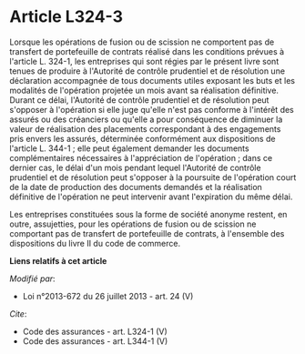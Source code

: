 # Article L324-3

Lorsque les opérations de fusion ou de scission ne comportent pas de transfert de portefeuille de contrats réalisé dans les
conditions prévues à l'article L. 324-1, les entreprises qui sont régies par le présent livre sont tenues de produire à
l'Autorité de contrôle prudentiel et de résolution une déclaration accompagnée de tous documents utiles exposant les buts et
les modalités de l'opération projetée un mois avant sa réalisation définitive. Durant ce délai, l'Autorité de contrôle
prudentiel et de résolution peut s'opposer à l'opération si elle juge qu'elle n'est pas conforme à l'intérêt des assurés ou
des créanciers ou qu'elle a pour conséquence de diminuer la valeur de réalisation des placements correspondant à des
engagements pris envers les assurés, déterminée conformément aux dispositions de l'article L. 344-1 ; elle peut également
demander les documents complémentaires nécessaires à l'appréciation de l'opération ; dans ce dernier cas, le délai d'un mois
pendant lequel l'Autorité de contrôle prudentiel et de résolution peut s'opposer à la poursuite de l'opération court de la
date de production des documents demandés et la réalisation définitive de l'opération ne peut intervenir avant l'expiration
du même délai. 

Les entreprises constituées sous la forme de société anonyme restent, en outre, assujetties, pour les opérations de fusion ou
de scission ne comportant pas de transfert de portefeuille de contrats, à l'ensemble des dispositions du livre II du code de
commerce.

**Liens relatifs à cet article**

_Modifié par_:

  - Loi n°2013-672 du 26 juillet 2013 - art. 24 (V)

_Cite_:

  - Code des assurances - art. L324-1 (V)
  - Code des assurances - art. L344-1 (V)
